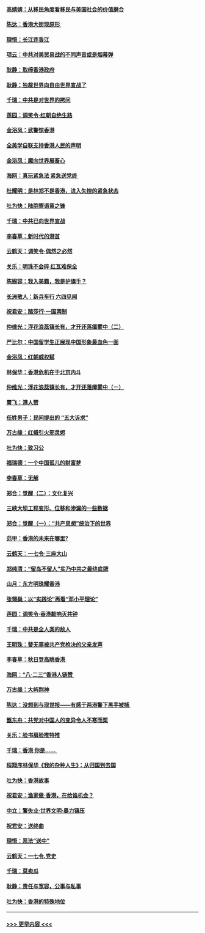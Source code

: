 #### [高婧婧：从移民角度看移民与美国社会的价值磨合](../pages/nsc993/n11495757.md?t=09031201) 
#### [陈达：香港大街现原形 ](../pages/nsc993/n11495441.md?t=09031201) 
#### [理悟：长江连香江](../pages/nsc993/n11495377.md?t=09031201) 
#### [项云：中共对美贸易战的不同声音或是烟幕弹](../pages/nsc993/n11494929.md?t=09031201) 
#### [耿静：取缔香港政府](../pages/nsc993/n11494218.md?t=09031201) 
#### [耿静：独裁世界向自由世界宣战了](../pages/nsc993/n11494190.md?t=09031201) 
#### [千瑞：中共是对世界的拷问](../pages/nsc993/n11493021.md?t=09031201) 
#### [莲园：调笑令‧红朝自绝生路](../pages/nsc993/n11493011.md?t=09031201) 
#### [金浴凤：武警惊香港](../pages/nsc993/n11492994.md?t=09031201) 
#### [全美学自联支持香港人民的声明](../pages/nsc993/n11492630.md?t=09031201) 
#### [金浴凤：魔向世界展畜心](../pages/nsc993/n11492599.md?t=09031201) 
#### [海网：真玩紧急法 紧急送党终 ](../pages/nsc993/n11492535.md?t=09031201) 
#### [杜耀明：是林郑不是香港，进入失控的紧急状态](../pages/nsc993/n11491420.md?t=09031201) 
#### [吐为快：陆胞寄语黄之锋](../pages/nsc993/n11491117.md?t=09031201) 
#### [千瑞：中共已向世界宣战](../pages/nsc993/n11490123.md?t=09031201) 
#### [李春草：新时代的港首](../pages/nsc993/n11489864.md?t=09031201) 
#### [云鹤天：调笑令·偶然之必然](../pages/nsc993/n11489701.md?t=09031201) 
#### [关乐：明珠不会碎 红瓦难保全](../pages/nsc993/n11489647.md?t=09031201) 
#### [陈婉容：我入美籍，我是护旗手？](../pages/nsc993/n11487908.md?t=09031201) 
#### [长洲散人：新兵车行 六四见闻](../pages/nsc993/n11487729.md?t=09031201) 
#### [祝君安：踏莎行‧一国两制](../pages/nsc993/n11487699.md?t=09031201) 
#### [仲维光：浮花浪蕊镇长有，才开还落瘴雾中（二）](../pages/nsc993/n11483286.md?t=09031201) 
#### [严比尔：中国留学生正展现中国形象最血色一面](../pages/nsc993/n11485145.md?t=09031201) 
#### [金浴凤：红朝威权赋](../pages/nsc993/n11485191.md?t=09031201) 
#### [林保华：香港危机在于北京内斗](../pages/nsc993/n11484593.md?t=09031201) 
#### [仲维光：浮花浪蕊镇长有，才开还落瘴雾中（ㄧ）](../pages/nsc993/n11483259.md?t=09031201) 
#### [霄飞：港人赞](../pages/nsc993/n11482957.md?t=09031201) 
#### [任姓男子：民间提出的 “五大诉求”](../pages/nsc993/n11482897.md?t=09031201) 
#### [万古缘：红蛾引火邪灵烬](../pages/nsc993/n11482886.md?t=09031201) 
#### [吐为快：致习公](../pages/nsc993/n11482867.md?t=09031201) 
#### [福瑞德：一个中国孤儿的财富梦](../pages/nsc993/n11482817.md?t=09031201) 
#### [李春草：无解](../pages/nsc993/n11482791.md?t=09031201) 
#### [郑合：觉醒（二）：文化复兴](../pages/nsc993/n11478025.md?t=09031201) 
#### [三峡大坝工程变形、位移和渗漏的一些数据](../pages/nsc993/n11478232.md?t=09031201) 
#### [郑合：觉醒（一）：“共产思想”统治下的世界](../pages/nsc993/n11477663.md?t=09031201) 
#### [范甲：香港的未来在哪里?](../pages/nsc993/n11477249.md?t=09031201) 
#### [云鹤天：一七令·三座大山](../pages/nsc993/n11477192.md?t=09031201) 
#### [郑纯清：“留岛不留人”实乃中共之最终底牌](../pages/nsc993/n11476160.md?t=09031201) 
#### [山月：东方明珠耀香港](../pages/nsc993/n11476077.md?t=09031201) 
#### [张翎燊：以“实践论”再看“邓小平理论”](../pages/nsc993/n11475733.md?t=09031201) 
#### [莲园：调笑令‧香港敲响灭共钟](../pages/nsc993/n11475723.md?t=09031201) 
#### [千瑞：中共是全人类的敌人](../pages/nsc993/n11475329.md?t=09031201) 
#### [王明珠：替无辜被共产党枪决的父亲发声](../pages/nsc993/n11474570.md?t=09031201) 
#### [李春草：秋日登高眺香港 ](../pages/nsc993/n11474491.md?t=09031201) 
#### [海网：“八·二三”香港人链赞 ](../pages/nsc993/n11474538.md?t=09031201) 
#### [万古缘：大屿荆神](../pages/nsc993/n11474401.md?t=09031201) 
#### [陈达：没想到与现世报——有感于两港警下黑手被捕 ](../pages/nsc993/n11472557.md?t=09031201) 
#### [甑东舟：共党对中国人的变异令人不寒而栗](../pages/nsc993/n11472496.md?t=09031201) 
#### [关乐：脸书扇脸推特推](../pages/nsc993/n11472488.md?t=09031201) 
#### [千瑞：香港  你是…… ](../pages/nsc993/n11472459.md?t=09031201) 
#### [程翔序林保华《我的杂种人生》：从归国到去国](../pages/nsc993/n11472369.md?t=09031201) 
#### [吐为快：香港故事](../pages/nsc993/n11471931.md?t=09031201) 
#### [祝君安：渔家傲‧香港，在给谁机会？](../pages/nsc993/n11469718.md?t=09031201) 
#### [中立：警失业‧世界文明‧暴力镇压](../pages/nsc993/n11467566.md?t=09031201) 
#### [祝君安：送终曲](../pages/nsc993/n11467546.md?t=09031201) 
#### [理悟：恶法“送中”](../pages/nsc993/n11467290.md?t=09031201) 
#### [云鹤天：一七令.党史](../pages/nsc993/n11464122.md?t=09031201) 
#### [千瑞：莫卖瓜](../pages/nsc993/n11463014.md?t=09031201) 
#### [耿静：责任与宽容，公事与私事](../pages/nsc993/n11462810.md?t=09031201) 
#### [吐为快：香港的特殊地位](../pages/nsc993/n11462562.md?t=09031201) 

----
#### [ >>> 更早内容 <<< ](../indexes/nsc993-earlier.md)
